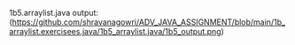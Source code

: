 1b5.arraylist.java
output:(https://github.com/shravanagowri/ADV_JAVA_ASSIGNMENT/blob/main/1b_arraylist.exercisees.java/1b5_arraylist.java/1b5_output.png)
